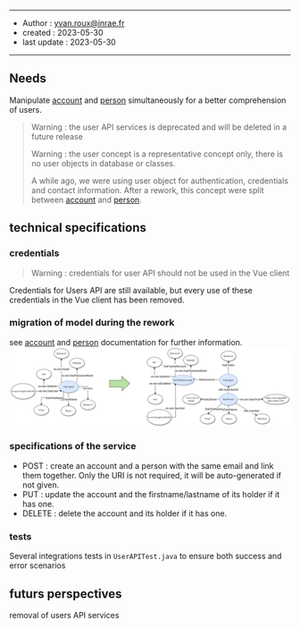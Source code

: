 ******
* Author : yvan.roux@inrae.fr
* created : 2023-05-30
* last update : 2023-05-30
******

## Needs

Manipulate [account](./account_API_service.md) and [person](./person_API_service.md) simultaneously for a better comprehension of users.

> Warning : the user API services is deprecated and will be deleted in a future release
> 
> Warning : the user concept is a representative concept only, there is no user objects in database or classes.
>
> A while ago, we were using user object for authentication, credentials and contact information.
After a rework, this concept were split between [account](./account_API_service.md) and [person](./person_API_service.md).


## technical specifications

### credentials

> Warning : credentials for user API should not be used in the Vue client

Credentials for Users API are still available, but every use of these credentials in the Vue client has been removed.

### migration of model during the rework
see [account](./account_API_service.md) and [person](./person_API_service.md) documentation for further information.
![transition from user's model to account/person's model](img/migration_user_model.png)

### specifications of the service
- POST : create an account and a person with the same email and link them together. Only the URI is not required, it will be auto-generated if not given.
- PUT : update the account and the firstname/lastname of its holder if it has one.
- DELETE : delete the account and its holder if it has one.

### tests
Several integrations tests in `UserAPITest.java` to ensure both success and error scenarios


## futurs perspectives

removal of users API services